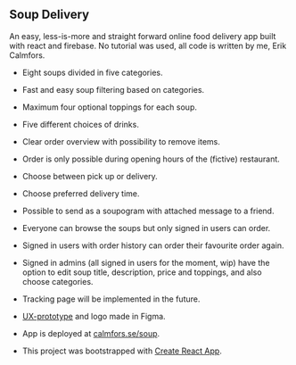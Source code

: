 ## Soup Delivery
An easy, less-is-more and straight forward online food delivery app built with react and firebase. No tutorial was used, all code is written by me, Erik Calmfors.

* Eight soups divided in five categories.

* Fast and easy soup filtering based on categories.

* Maximum four optional toppings for each soup.

* Five different choices of drinks.

* Clear order overview with possibility to remove items.

* Order is only possible during opening hours of the (fictive) restaurant.

* Choose between pick up or delivery.

* Choose preferred delivery time.

* Possible to send as a soupogram with attached message to a friend.

* Everyone can browse the soups but only signed in users can order. 

* Signed in users with order history can order their favourite order again.

* Signed in admins (all signed in users for the moment, wip) have the option to edit soup title, description, price and toppings, and also choose categories.

* Tracking page will be implemented in the future.

* [UX-prototype](https://www.figma.com/proto/kgZVmY3Tr6EQUgLsXTVPgo/Soup?node-id=208%3A1703&scaling=min-zoom) and logo made in Figma.

* App is deployed at [calmfors.se/soup](http://calmfors.se/soup/). 

* This project was bootstrapped with [Create React App](https://github.com/facebook/create-react-app).
